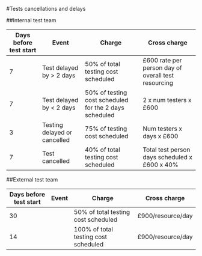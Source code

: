 #Tests cancellations and delays

##Internal test team

|Days before test start|Event|Charge|Cross charge|
|----------------------|-----|------|------------|
|7|Test delayed by > 2 days|50% of total testing cost scheduled|£600 rate per person day of overall test resourcing|
|7|Test delayed by < 2 days|50% of testing cost scheduled for the 2 days scheduled|2 x num testers x £600|
|3|Testing delayed or cancelled|75% of testing cost scheduled|Num testers x days x £600|
|7|Test cancelled|40% of total testing cost scheduled|Total test person days scheduled x £600 x 40%|

##External test team

|Days before test start|Event|Charge|Cross charge|
|----------------------|-----|------|------------|
|30||50% of total testing cost scheduled|£900/resource/day|
|14||100% of total testing cost scheduled|£900/resource/day|


